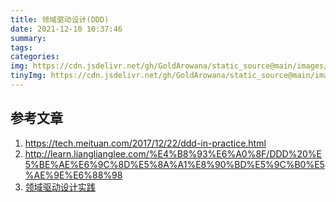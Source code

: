 ```yaml
---
title: 领域驱动设计(DDD)
date: 2021-12-10 10:37:46
summary:
tags:
categories:
img: https://cdn.jsdelivr.net/gh/GoldArowana/static_source@main/images/cover/co98.jpg
tinyImg: https://cdn.jsdelivr.net/gh/GoldArowana/static_source@main/images/tiny/cover/co98.jpg
---
```


## 参考文章
1. https://tech.meituan.com/2017/12/22/ddd-in-practice.html
2. http://learn.lianglianglee.com/%E4%B8%93%E6%A0%8F/DDD%20%E5%BE%AE%E6%9C%8D%E5%8A%A1%E8%90%BD%E5%9C%B0%E5%AE%9E%E6%88%98
3. [领域驱动设计实践](http://learn.lianglianglee.com/%E4%B8%93%E6%A0%8F/%E9%A2%86%E5%9F%9F%E9%A9%B1%E5%8A%A8%E8%AE%BE%E8%AE%A1%E5%AE%9E%E8%B7%B5%EF%BC%88%E5%AE%8C%EF%BC%89)